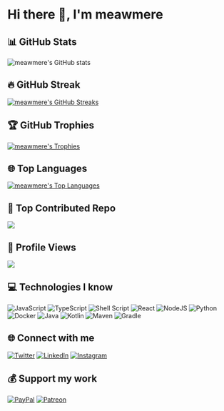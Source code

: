 # Hi there 👋, I'm meawmere


## 📊  GitHub Stats

![meawmere's GitHub stats](https://github-readme-stats.vercel.app/api?username=meawmere&theme=radical&hide_border=false&include_all_commits=false&count_private=false)

## 🔥 GitHub Streak

[![meawmere's GitHub Streaks](https://github-readme-streak-stats.herokuapp.com?user=meawmere&theme=radical)](https://git.io/streak-stats)

## 🏆 GitHub Trophies

[![meawmere's Trophies](https://github-profile-trophy.vercel.app/?username=meawmere&theme=radical&no-frame=false&no-bg=true&margin-w=4)](https://github-profile-trophy.vercel.app/?username=meawmere&theme=radical&no-frame=false&no-bg=true&margin-w=4)
    
## 🌐 Top Languages

[![meawmere's Top Languages](https://github-readme-stats.vercel.app/api/top-langs/?username=meawmere&theme=radical&hide=c%23,html,css&layout=compact)](https://github-readme-stats.vercel.app/api/top-langs/?username=meawmere&theme=radical&hide=c%23,html,css&layout=compact)
    
## 🏅 Top Contributed Repo
![](https://github-contributor-stats.vercel.app/api?username=meawmere&limit=5&theme=radical&combine_all_yearly_contributions=true)

## 👀 Profile Views

[![](https://visitcount.itsvg.in/api?id=meawmere&icon=0&color=2)](https://visitcount.itsvg.in)


## 💻 Technologies I know

![JavaScript](https://img.shields.io/badge/javascript-%23323330.svg?style=for-the-badge&logo=javascript&logoColor=%23F7DF1E)
![TypeScript](https://img.shields.io/badge/typescript-%23007ACC.svg?style=for-the-badge&logo=typescript&logoColor=white)
![Shell Script](https://img.shields.io/badge/shell_script-%23121011.svg?style=for-the-badge&logo=gnu-bash&logoColor=white)
![React](https://img.shields.io/badge/react-%2320232a.svg?style=for-the-badge&logo=react&logoColor=%2361DAFB)
![NodeJS](https://img.shields.io/badge/node.js-6DA55F?style=for-the-badge&logo=node.js&logoColor=white)
![Python](https://img.shields.io/badge/python-3670A0?style=for-the-badge&logo=python&logoColor=ffdd54)
![Docker](https://img.shields.io/badge/docker-%230db7ed.svg?style=for-the-badge&logo=docker&logoColor=white)
![Java](https://img.shields.io/badge/java-%23ED8B00.svg?style=for-the-badge&logo=openjdk&logoColor=white)
![Kotlin](https://img.shields.io/badge/kotlin-%237F52FF.svg?style=for-the-badge&logo=kotlin&logoColor=white)
![Maven](https://img.shields.io/badge/-Maven-lightgrey?style=for-the-badge)
![Gradle](https://img.shields.io/badge/Gradle-02303A.svg?style=for-the-badge&logo=Gradle&logoColor=white)


## 🌐 Connect with me

[![Twitter](https://img.shields.io/badge/Twitter-%231DA1F2.svg?style=for-the-badge&logo=Twitter&logoColor=white)](https://twitter.com/yourtwitter)
[![LinkedIn](https://img.shields.io/badge/LinkedIn-%230077B5.svg?style=for-the-badge&logo=linkedin&logoColor=white)](https://linkedin.com/in/yourlinkedin)
[![Instagram](https://img.shields.io/badge/Instagram-%23E4405F.svg?style=for-the-badge&logo=Instagram&logoColor=white)](https://instagram.com/yourinstagram)

## 💰 Support my work

[![PayPal](https://img.shields.io/badge/PayPal-00457C?style=for-the-badge&logo=paypal&logoColor=white)](https://paypal.me/meawmere)   [![Patreon](https://img.shields.io/badge/Patreon-F96854?style=for-the-badge&logo=patreon&logoColor=white)](https://patreon.com/meawmere)
